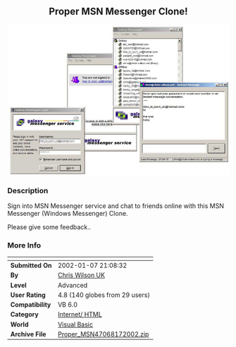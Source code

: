 ﻿<div align="center">

## Proper MSN Messenger Clone\!

<img src="PIC2002171641561101.jpg">
</div>

### Description

Sign into MSN Messenger service and chat to friends online with this MSN Messenger (Windows Messenger) Clone.

Please give some feedback..
 
### More Info
 


<span>             |<span>
---                |---
**Submitted On**   |2002-01-07 21:08:32
**By**             |[Chris Wilson UK](https://github.com/Planet-Source-Code/PSCIndex/blob/master/ByAuthor/chris-wilson-uk.md)
**Level**          |Advanced
**User Rating**    |4.8 (140 globes from 29 users)
**Compatibility**  |VB 6\.0
**Category**       |[Internet/ HTML](https://github.com/Planet-Source-Code/PSCIndex/blob/master/ByCategory/internet-html__1-34.md)
**World**          |[Visual Basic](https://github.com/Planet-Source-Code/PSCIndex/blob/master/ByWorld/visual-basic.md)
**Archive File**   |[Proper\_MSN47068172002\.zip](https://github.com/Planet-Source-Code/chris-wilson-uk-proper-msn-messenger-clone__1-30534/archive/master.zip)








